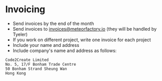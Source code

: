 # Invoicing

* Send invoices by the end of the month
* Send invoices to [invoices@meteorfactory.io](invoices@meteorfactory.io) (they will be handled by Tyeler)
* If you work on different project, write one invoice for each project
* Include your name and address
* Include company's name and address as follows:

```
Code2Create Limited
No. 5, 17/F Bonham Trade Centre
50 Bonham Strand Sheung Wan
Hong Kong
```
